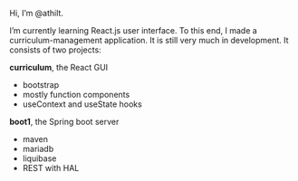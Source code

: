 Hi, I’m @athilt.

I’m currently learning React.js user interface. To this end, I made a curriculum-management application. It is still very much
in development. It consists of two projects:

**curriculum**, the React GUI
- bootstrap
- mostly function components
- useContext and useState hooks

**boot1**, the Spring boot server
- maven
- mariadb
- liquibase
- REST with HAL
<!---
athilt/athilt is a ✨ special ✨ repository because its `README.md` (this file) appears on your GitHub profile.
You can click the Preview link to take a look at your changes.
--->
